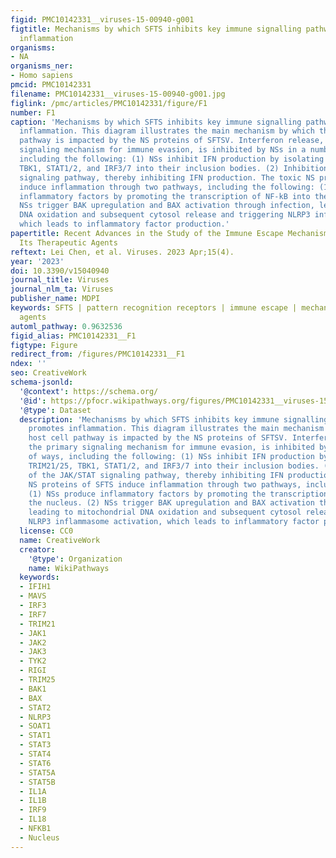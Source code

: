 ```yaml
---
figid: PMC10142331__viruses-15-00940-g001
figtitle: Mechanisms by which SFTS inhibits key immune signalling pathways and promotes
  inflammation
organisms:
- NA
organisms_ner:
- Homo sapiens
pmcid: PMC10142331
filename: PMC10142331__viruses-15-00940-g001.jpg
figlink: /pmc/articles/PMC10142331/figure/F1
number: F1
caption: 'Mechanisms by which SFTS inhibits key immune signalling pathways and promotes
  inflammation. This diagram illustrates the main mechanism by which the host cell
  pathway is impacted by the NS proteins of SFTSV. Interferon release, the primary
  signaling mechanism for immune evasion, is inhibited by NSs in a number of ways,
  including the following: (1) NSs inhibit IFN production by isolating TRIM21/25,
  TBK1, STAT1/2, and IRF3/7 into their inclusion bodies. (2) Inhibition of the JAK/STAT
  signaling pathway, thereby inhibiting IFN production. The toxic NS proteins of SFTS
  induce inflammation through two pathways, including the following: (1) NSs produce
  inflammatory factors by promoting the transcription of NF-kB into the nucleus. (2)
  NSs trigger BAK upregulation and BAX activation through infection, leading to mitochondrial
  DNA oxidation and subsequent cytosol release and triggering NLRP3 inflammasome activation,
  which leads to inflammatory factor production.'
papertitle: Recent Advances in the Study of the Immune Escape Mechanism of SFTSV and
  Its Therapeutic Agents
reftext: Lei Chen, et al. Viruses. 2023 Apr;15(4).
year: '2023'
doi: 10.3390/v15040940
journal_title: Viruses
journal_nlm_ta: Viruses
publisher_name: MDPI
keywords: SFTS | pattern recognition receptors | immune escape | mechanism | therapeutic
  agents
automl_pathway: 0.9632536
figid_alias: PMC10142331__F1
figtype: Figure
redirect_from: /figures/PMC10142331__F1
ndex: ''
seo: CreativeWork
schema-jsonld:
  '@context': https://schema.org/
  '@id': https://pfocr.wikipathways.org/figures/PMC10142331__viruses-15-00940-g001.html
  '@type': Dataset
  description: 'Mechanisms by which SFTS inhibits key immune signalling pathways and
    promotes inflammation. This diagram illustrates the main mechanism by which the
    host cell pathway is impacted by the NS proteins of SFTSV. Interferon release,
    the primary signaling mechanism for immune evasion, is inhibited by NSs in a number
    of ways, including the following: (1) NSs inhibit IFN production by isolating
    TRIM21/25, TBK1, STAT1/2, and IRF3/7 into their inclusion bodies. (2) Inhibition
    of the JAK/STAT signaling pathway, thereby inhibiting IFN production. The toxic
    NS proteins of SFTS induce inflammation through two pathways, including the following:
    (1) NSs produce inflammatory factors by promoting the transcription of NF-kB into
    the nucleus. (2) NSs trigger BAK upregulation and BAX activation through infection,
    leading to mitochondrial DNA oxidation and subsequent cytosol release and triggering
    NLRP3 inflammasome activation, which leads to inflammatory factor production.'
  license: CC0
  name: CreativeWork
  creator:
    '@type': Organization
    name: WikiPathways
  keywords:
  - IFIH1
  - MAVS
  - IRF3
  - IRF7
  - TRIM21
  - JAK1
  - JAK2
  - JAK3
  - TYK2
  - RIGI
  - TRIM25
  - BAK1
  - BAX
  - STAT2
  - NLRP3
  - SOAT1
  - STAT1
  - STAT3
  - STAT4
  - STAT6
  - STAT5A
  - STAT5B
  - IL1A
  - IL1B
  - IRF9
  - IL18
  - NFKB1
  - Nucleus
---
```

